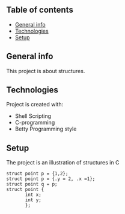 ## Table of contents
* [General info](#general-info)
* [Technologies](#technologies)
* [Setup](#setup)

## General info
This project is about structures.

## Technologies
Project is created with:
* Shell Scripting
* C-programming
* Betty Programming style

## Setup
The project is an illustration of structures in C


```
struct point p = {1,2};
struct point p = {.y = 2, .x =1};
struct point q = p;
struct point {
       int x;
       int y;
       };
```
